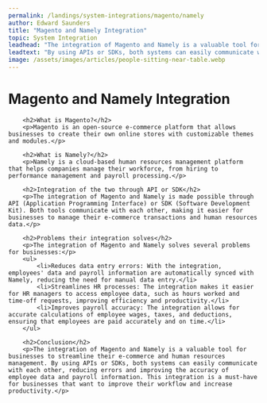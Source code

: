 ```yaml
---
permalink: /landings/system-integrations/magento/namely
author: Edward Saunders
title: "Magento and Namely Integration"
topic: System Integration
leadhead: "The integration of Magento and Namely is a valuable tool for businesses to streamline their e-commerce and human resources management"
leadtext: "By using APIs or SDKs, both systems can easily communicate with each other, reducing errors and improving the accuracy of employee data and payroll information. This integration is a must-have for businesses that want to improve their workflow and increase productivity."
image: /assets/images/articles/people-sitting-near-table.webp
---
```

<div class="arttext">        <h1>Magento and Namely Integration</h1>
        
        <h2>What is Magento?</h2>
        <p>Magento is an open-source e-commerce platform that allows businesses to create their own online stores with customizable themes and modules.</p>
        
        <h2>What is Namely?</h2>
        <p>Namely is a cloud-based human resources management platform that helps companies manage their workforce, from hiring to performance management and payroll processing.</p>
        
        <h2>Integration of the two through API or SDK</h2>
        <p>The integration of Magento and Namely is made possible through API (Application Programming Interface) or SDK (Software Development Kit). Both tools communicate with each other, making it easier for businesses to manage their e-commerce transactions and human resources data.</p>
        
        <h2>Problems their integration solves</h2>
        <p>The integration of Magento and Namely solves several problems for businesses:</p>
        <ul>
            <li>Reduces data entry errors: With the integration, employees' data and payroll information are automatically synced with Namely, reducing the need for manual data entry.</li>
            <li>Streamlines HR processes: The integration makes it easier for HR managers to access employee data, such as hours worked and time-off requests, improving efficiency and productivity.</li>
            <li>Improves payroll accuracy: The integration allows for accurate calculations of employee wages, taxes, and deductions, ensuring that employees are paid accurately and on time.</li>
        </ul>
        
        <h2>Conclusion</h2>
        <p>The integration of Magento and Namely is a valuable tool for businesses to streamline their e-commerce and human resources management. By using APIs or SDKs, both systems can easily communicate with each other, reducing errors and improving the accuracy of employee data and payroll information. This integration is a must-have for businesses that want to improve their workflow and increase productivity.</p>
</div>